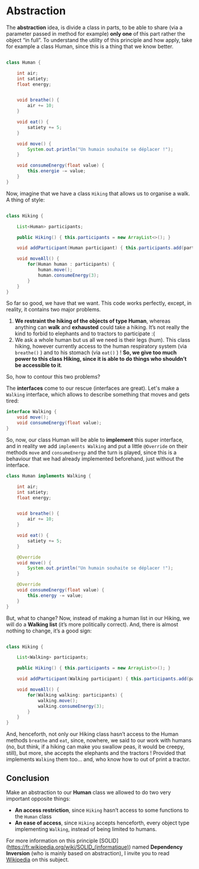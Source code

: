 # Abstraction

The **abstraction** idea, is divide a class in parts, to be able to share (via a parameter passed in method for example) **only one** of this part rather the object “in full”. To understand the utility of this principle and how apply, take for example a class Human, since this is a thing that we know better.


```java

class Human {

    int air;
    int satiety;
    float energy;


    void breathe() {
        air += 10;
    }

    void eat() {
        satiety += 5;
    }

    void move() {
        System.out.println("Un humain souhaite se déplacer !");
    }

    void consumeEnergy(float value) {
        this.energie -= value;
    }
}
```

Now, imagine that we have a class `Hiking` that allows us to organise a walk. A thing of style:

```java

class Hiking {

    List<Human> participants;

    public Hiking() { this.participants = new ArrayList<>(); }

    void addParticipant(Human participant) { this.participants.add(participant); }

    void moveAll() {
        for(Human human : participants) {
            human.move();
            human.consumeEnergy(3);
        }
    }
}
```

So far so good, we have that we want. This code works perfectly, except, in reality, it contains two major problems.

1. **We restraint the hiking of the objects of type Human**, whereas anything can **walk** and **exhausted** could take a hiking. It’s not really the kind to forbid to elephants and to tractors to participate :(
2. We ask a whole human but us all we need is their legs (hum). This class hiking, however currently access to the human respiratory system (via `breathe()` ) and to his stomach (via `eat()` ) ! **So, we give too much power to this class Hiking, since it is able to do things who shouldn’t be accessible to it**. <br>

So, how to contour this two problems? 

The **interfaces** come to our rescue (interfaces are great). Let's make a `Walking` interface, which allows to describe something that moves and gets tired:

```java
interface Walking {
    void move();
    void consumeEnergy(float value);
}
```

So, now, our class Human will be able to **implement** this super interface, and in reality we add `implements Walking` and put a little `@Override` on their methods `move` and `consumeEnergy` and the turn is played, since this is a behaviour that we had already implemented beforehand, just without the interface.

```java
class Human implements Walking {

    int air;
    int satiety;
    float energy;


    void breathe() {
        air += 10;
    }

    void eat() {
        satiety += 5;
    }

    @Override
    void move() {
        System.out.println("Un humain souhaite se déplacer !");
    }

    @Override
    void consumeEnergy(float value) {
        this.energy -= value;
    }
}
```

But, what to change? Now, instead of making a human list in our Hiking, we will do a **Walking list** (it’s more politically correct). And, there is almost nothing to change, it’s a good sign:

```java

class Hiking {

    List<Walking> participants;

    public Hiking() { this.participants = new ArrayList<>(); }

    void addParticipant(Walking participant) { this.participants.add(participant); }

    void moveAll() {
        for(Walking walking: participants) {
            walking.move();
            walking.consumeEnergy(3);
        }
    }
}
```

And, henceforth, not only our Hiking class hasn’t access to the Human methods `breathe` and `eat`, since, nowhere, we said to our work with humans (no, but think, if a hiking can make you swallow peas, it would be creepy, still), but more, she accepts the elephants and the tractors !
Provided that implements `Walking` them too… and, who know how to out of print a tractor.

## Conclusion

Make an abstraction to our **Human** class we allowed to do two very important opposite things:

- **An access restriction**, since `Hiking` hasn’t access to some functions to the `Human` class
- **An ease of access**, since `Hiking` accepts henceforth, every object type implementing `Walking`, instead of being limited to humans.

For more information on this principle [SOLID] (<https://fr.wikipedia.org/wiki/SOLID_(informatique)>) named **Dependency Inversion** (who is mainly based on abstraction), I invite you to read [Wikipedia](https://en.wikipedia.org/wiki/Dependency_inversion_principle) on this subject.
